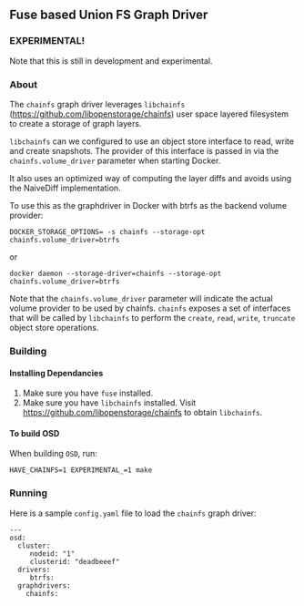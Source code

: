 ## Fuse based Union FS Graph Driver
### EXPERIMENTAL!  
Note that this is still in development and experimental.

### About
The `chainfs` graph driver leverages `libchainfs` (https://github.com/libopenstorage/chainfs) user space layered filesystem to create a storage of graph layers.

`libchainfs` can we configured to use an object store interface to read, write and create snapshots.  The provider of this interface is passed in via the `chainfs.volume_driver` parameter when starting Docker.

It also uses an optimized way of computing the layer diffs and avoids using the NaiveDiff implementation.

To use this as the graphdriver in Docker with btrfs as the backend volume provider:

```
DOCKER_STORAGE_OPTIONS= -s chainfs --storage-opt chainfs.volume_driver=btrfs
```

or

```
docker daemon --storage-driver=chainfs --storage-opt chainfs.volume_driver=btrfs
```

Note that the `chainfs.volume_driver` parameter will indicate the actual volume provider to be used by chainfs.  `chainfs` exposes a set of interfaces that will be called by `libchainfs` to perform the `create`, `read`, `write`, `truncate` object store operations.

### Building

#### Installing Dependancies
1. Make sure you have `fuse` installed.
2. Make sure you have `libchainfs` installed.  Visit https://github.com/libopenstorage/chainfs to obtain `libchainfs`.

#### To build OSD
When building `OSD`, run:

```
HAVE_CHAINFS=1 EXPERIMENTAL_=1 make
```

### Running
Here is a sample `config.yaml` file to load the `chainfs` graph driver:

```
---
osd:
  cluster:
     nodeid: "1"
     clusterid: "deadbeeef"
  drivers:
     btrfs:
  graphdrivers:
    chainfs:
```
